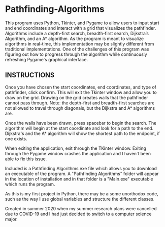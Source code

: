 # Pathfinding-Algorithms
This program uses Python, Tkinter, and Pygame to allow users to input start and end coordinates and interact with a grid that visualizes the pathfinder. Algorithms include a depth-first search, breadth-first search, Dijkstra’s Algorithm, and an A* algorithm. As the program is meant to visualize algorithms in real-time, this implementation may be slightly different from traditional implementations. One of the challenges of this program was figuring out how to progress through the algorithm while continuously refreshing Pygame's graphical interface.

## INSTRUCTIONS

Once you have chosen the start coordinates, end coordinates, and type of pathfinder, click confirm. This will exit the Tkinter window and allow you to draw on the grid. Drawing on the grid creates walls that the pathfinder cannot pass through. Note: the depth-first and breadth-first searches are not allowed to travel through diagonals, but the Dijkstra and A* algorithms are.

Once the walls have been drawn, press spacebar to begin the search. The algorithm will begin at the start coordinate and look for a path to the end. Dijkstra's and the A* algorithm will show the shortest path to the endpoint, if one exists.

When exiting the application, exit through the TKinter window. Exiting through the Pygame window crashes the application and I haven't been able to fix this issue.

Included is a Pathfinding Algorithms.exe file which allows you to download an executable of the program. A "Pathfinding Algorithms" folder will appear in the location of installation and in that folder is a "Main.exe" executable which runs the program.


As this is my first project in Python, there may be a some unorthodox code, such as the way I use global variables and structure the different classes.


Created in summer 2020 when my summer research plans were cancelled due to COVID-19 and I had just decided to switch to a computer science major.
